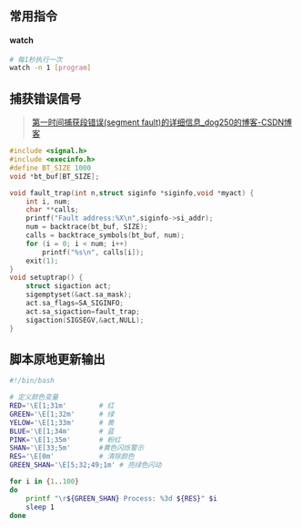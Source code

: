 ## 常用指令

#### watch

```sh
# 每1秒执行一次
watch -n 1 [program]
```

## 捕获错误信号

> [第一时间捕获段错误(segment fault)的详细信息_dog250的博客-CSDN博客](https://blog.csdn.net/dog250/article/details/6703750)

```cpp
#include <signal.h>
#include <execinfo.h>
#define BT_SIZE 1000
void *bt_buf[BT_SIZE];

void fault_trap(int n,struct siginfo *siginfo,void *myact) {
    int i, num;
    char **calls;
    printf("Fault address:%X\n",siginfo->si_addr);   
    num = backtrace(bt_buf, SIZE);
    calls = backtrace_symbols(bt_buf, num);
    for (i = 0; i < num; i++)
        printf("%s\n", calls[i]);
    exit(1);
}
void setuptrap() {
    struct sigaction act;
    sigemptyset(&act.sa_mask);   
    act.sa_flags=SA_SIGINFO;    
    act.sa_sigaction=fault_trap;
    sigaction(SIGSEGV,&act,NULL);
}
```

## 脚本原地更新输出

```sh
#!/bin/bash

# 定义颜色变量
RED='\E[1;31m'        # 红
GREEN='\E[1;32m'      # 绿
YELOW='\E[1;33m'      # 黄
BLUE='\E[1;34m'       # 蓝
PINK='\E[1;35m'       # 粉红
SHAN='\E[33;5m'       #黄色闪烁警示
RES='\E[0m'           # 清除颜色
GREEN_SHAN='\E[5;32;49;1m' # 亮绿色闪动

for i in {1..100}
do
    printf "\r${GREEN_SHAN} Process: %3d ${RES}" $i
    sleep 1
done
```

